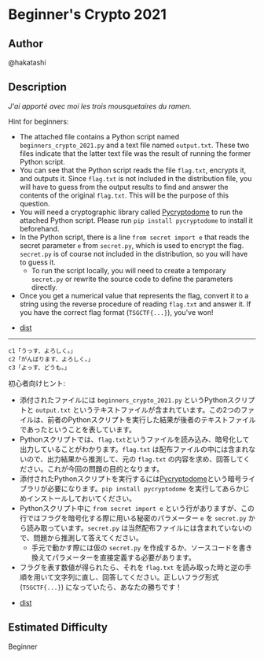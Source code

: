 # Beginner's Crypto 2021

## Author

@hakatashi

## Description

_J'ai apporté avec moi les trois mousquetaires du ramen._

Hint for beginners:

* The attached file contains a Python script named `beginners_crypto_2021.py` and a text file named `output.txt`. These two files indicate that the latter text file was the result of running the former Python script.
* You can see that the Python script reads the file `flag.txt`, encrypts it, and outputs it. Since `flag.txt` is not included in the distribution file, you will have to guess from the output results to find and answer the contents of the original `flag.txt`. This will be the purpose of this question.
* You will need a cryptographic library called [Pycryptodome](https://pycryptodome.readthedocs.io/) to run the attached Python script. Please run `pip install pycryptodome` to install it beforehand.
* In the Python script, there is a line `from secret import e` that reads the secret parameter `e` from `secret.py`, which is used to encrypt the flag. `secret.py` is of course not included in the distribution, so you will have to guess it.
  * To run the script locally, you will need to create a temporary `secret.py` or rewrite the source code to define the parameters directly.
* Once you get a numerical value that represents the flag, convert it to a string using the reverse procedure of reading `flag.txt` and answer it. If you have the correct flag format (`TSGCTF{...}`), you've won!

- [dist](dist)

---

```
c1「うっす、よろしく。」
c2「がんばります、よろしく。」
c3「よっす、どうも。」
```

初心者向けヒント:

* 添付されたファイルには `beginners_crypto_2021.py` というPythonスクリプトと `output.txt` というテキストファイルが含まれています。この2つのファイルは、前者のPythonスクリプトを実行した結果が後者のテキストファイルであったということを表しています。
* Pythonスクリプトでは、`flag.txt`というファイルを読み込み、暗号化して出力していることがわかります。`flag.txt` は配布ファイルの中には含まれないので、出力結果から推測して、元の `flag.txt` の内容を求め、回答してください。これが今回の問題の目的となります。
* 添付されたPythonスクリプトを実行するには[Pycryptodome](https://pycryptodome.readthedocs.io/)という暗号ライブラリが必要になります。`pip install pycryptodome` を実行してあらかじめインストールしておいてください。
* Pythonスクリプト中に `from secret import e` という行がありますが、この行ではフラグを暗号化する際に用いる秘密のパラメーター `e` を `secret.py` から読み取っています。`secret.py` は当然配布ファイルには含まれていないので、問題から推測して答えてください。
  * 手元で動かす際には仮の `secret.py` を作成するか、ソースコードを書き換えてパラメーターを直接定義する必要があります。
* フラグを表す数値が得られたら、それを `flag.txt` を読み取った時と逆の手順を用いて文字列に直し、回答してください。正しいフラグ形式 (`TSGCTF{...}`) になっていたら、あなたの勝ちです！

- [dist](dist)

## Estimated Difficulty

Beginner
